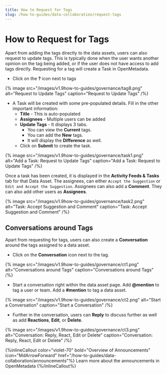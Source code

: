 ```yaml
---
title: How to Request for Tags
slug: /how-to-guides/data-collaboration/request-tags
---
```


# How to Request for Tags

Apart from adding the tags directly to the data assets, users can also request to update tags. This is typically done when the user wants another opinion on the tag being added, or if the user does not have access to add tags directly. Requesting for a tag will create a Task in OpenMetadata.

- Click on the **?** icon next to tags

{% image
src="/images/v1.9how-to-guides/governance/tag8.png"
alt="Request to Update Tags"
caption="Request to Update Tags"
/%}

- A Task will be created with some pre-populated details. Fill in the other important information:
  - **Title** - This is auto-populated
  - **Assignees** - Multiple users can be added
  - **Update Tags** - It displays 3 tabs. 
    - You can view the **Current** tags. 
    - You can add the **New** tags.
    - It will display the **Difference** as well.
  - Click on **Submit** to create the task.

 {% image
 src="/images/v1.9how-to-guides/governance/task1.png"
 alt="Add a Task: Request to Update Tags"
 caption="Add a Task: Request to Update Tags"
 /%}

Once a task has been created, it is displayed in the **Activity Feeds & Tasks** tab for that Data Asset. The assignees, can either `Accept the Suggestion` or `Edit and Accept the Suggestion`. Assignees can also add a **Comment**. They can also add other users as **Assignees**. 

{% image
src="/images/v1.9how-to-guides/governance/task2.png"
alt="Task: Accept Suggestion and Comment"
caption="Task: Accept Suggestion and Comment"
/%}

## Conversations around Tags

Apart from requesting for tags, users can also create a **Conversation** around the tags assigned to a data asset.
- Click on the **Conversation** icon next to the tag.

{% image
src="/images/v1.9how-to-guides/governance/ct1.png"
alt="Conversations around Tags"
caption="Conversations around Tags"
/%}

- Start a conversation right within the data asset page. Add **@mention** to tag a user or team. Add a **#mention** to tag a data asset.

{% image
src="/images/v1.9how-to-guides/governance/ct2.png"
alt="Start a Conversation"
caption="Start a Conversation"
/%}

- Further in the conversation, users can **Reply** to discuss further as well as add **Reactions**, **Edit**, or **Delete**.

{% image
src="/images/v1.9how-to-guides/governance/ct3.png"
alt="Conversation: Reply, React, Edit or Delete"
caption="Conversation: Reply, React, Edit or Delete"
/%}

{%inlineCallout
  color="violet-70"
  bold="Overview of Announcements"
  icon="MdArrowForward"
  href="/how-to-guides/data-collaboration/announcements"%}
  Learn more about the announcements in OpenMetadata
{%/inlineCallout%}
